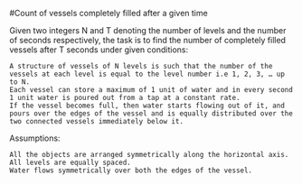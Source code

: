 
#Count of vessels completely filled after a given time


Given two integers N and T denoting the number of levels and the number of seconds respectively, the task is to find the number of completely filled vessels after T seconds under given conditions:

    A structure of vessels of N levels is such that the number of the vessels at each level is equal to the level number i.e 1, 2, 3, … up to N.
    Each vessel can store a maximum of 1 unit of water and in every second 1 unit water is poured out from a tap at a constant rate.
    If the vessel becomes full, then water starts flowing out of it, and pours over the edges of the vessel and is equally distributed over the two connected vessels immediately below it.

Assumptions:

    All the objects are arranged symmetrically along the horizontal axis.
    All levels are equally spaced.
    Water flows symmetrically over both the edges of the vessel.

